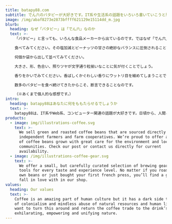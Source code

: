 ```yaml
---
title: batapy88.com
subtitle: でん六のバタピーが大好きです。IT系や生活系の話題をいろいろ書いていこうと思います。
image: /img/abaf8273e2873bffff621129e15114dd_m.jpg
blurb:
  heading: なぜ「バタピー」は「でん六」なのか
  text: >-
    「バタピー」と言っても、いろんな食品メーカーから出ているのです。ではなぜ「でん六」なのか？！それは「品質（Quality）が他のものとはぜんぜん違う！！」からです。

    食べてみてください。その塩加減とピーナッツの甘さの絶妙なバランスに圧倒されることでしょう。

    何個か袋から出して並べてみてください。

    大きさ、形、色合い、照りツヤが文字通り粒揃いなことに気が付くことでしょう。

    香りをかいでみてください。香ばしくかぐわしい香りにウットリ目を細めてしまうことでしょう。

    数多のバタピーを食べ続けてきたからこそ、断言できることなのです。

    （※あくまで個人的な感想です。）
intro:
  heading: batapy88はあなたに何をももたらせるでしょうか
  text: >-
    batapy88は、IT系やWeb系、コンピューター関連の話題が大好きです。日頃から、人間と話す時間よりコンピューターと会話したり見つめあったりしている時間のほうが圧倒的に長いでしょう。だから、あなたにもその時間で巡り合った発見や驚き、ときには苦難について、あふれんばかりの感情を共有したいと思っているのです。
products:
  - image: img/illustrations-coffee.svg
    text: >-
      We sell green and roasted coffee beans that are sourced directly from
      independent farmers and farm cooperatives. We’re proud to offer a variety
      of coffee beans grown with great care for the environment and local
      communities. Check our post or contact us directly for current
      availability.
  - image: /img/illustrations-coffee-gear.svg
    text: >-
      We offer a small, but carefully curated selection of brewing gear and
      tools for every taste and experience level. No matter if you roast your
      own beans or just bought your first french press, you’ll find a gadget to
      fall in love with in our shop.
values:
  heading: Our values
  text: >-
    Coffee is an amazing part of human culture but it has a dark side too – one
    of colonialism and mindless abuse of natural resources and human lives. We
    want to turn this around and return the coffee trade to the drink’s
    exhilarating, empowering and unifying nature.
---
```


